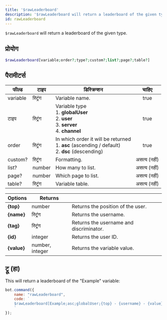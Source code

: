 ```yaml
---
title: '$rawLeaderboard'
description: '$rawLeaderboard will return a leaderboard of the given type.'
id: rawLeaderboard
---
```


`$rawLeaderboard` will return a leaderboard of the given type.

## प्रोयोग

```php
$rawLeaderboard[variable;order?;type?;custom?;list?;page?;table?]
```

## पैरामीटर्स

| फील्ड    | टाइप     | डिस्क्रिप्शन                                                                                                                 |    चाहिए     |
| -------- | -------- | ---------------------------------------------------------------------------------------------------------------------------- |:------------:|
| variable | स्ट्रिंग | Variable name.                                                                                                               |     true     |
| टाइप     | स्ट्रिंग | Variable type <br /> 1. **globalUser** <br /> 2. **user** <br /> 3. **server** <br /> 4. **channel** |     true     |
| order    | स्ट्रिंग | In which order it will be returned <br /> 1. **asc** (ascending / default) <br /> 2. **dsc** (descending)        |     true     |
| custom?  | स्ट्रिंग | Formatting.                                                                                                                  | असत्य (नहीं) |
| list?    | number   | How many to list.                                                                                                            | असत्य (नहीं) |
| page?    | number   | Which page to list.                                                                                                          | असत्य (नहीं) |
| table?   | स्ट्रिंग | Variable table.                                                                                                              | असत्य (नहीं) |

| Options     | Returns         |                                         |
| ----------- | --------------- | --------------------------------------- |
| **{top}**   | number          | Returns the position of the user.       |
| **{name}**  | स्ट्रिंग        | Returns the username.                   |
| **{tag}**   | स्ट्रिंग        | Returns the username and discriminator. |
| **{id}**    | integer         | Returns the user ID.                    |
| **{value}** | number, integer | Returns the variable value.             |

## ट्रू (हा)

This will return a leaderboard of the "Example" variable:

```javascript
bot.command({
    name: "rawLeaderboard",
    code: `
    $rawLeaderboard[Example;asc;globalUser;{top} - {username} - {value};10;1;main]
    `
});
```